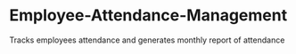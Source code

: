 # Employee-Attendance-Management
Tracks employees attendance and generates monthly report of attendance

